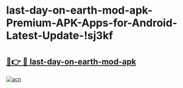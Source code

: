 # last-day-on-earth-mod-apk-Premium-APK-Apps-for-Android-Latest-Update-!sj3kf

# <h2><a href="https://6x90l0.esa.edu.pl?title=last-day-on-earth-mod-apk&ref=sj3kf">🔗👉 🔴 last-day-on-earth-mod-apk</a></h2>

[![acn](https://github.com/user-attachments/assets/0f9c940e-d8b0-45ae-aac7-cd30a18b3e1c)](https://6x90l0.esa.edu.pl?title=last-day-on-earth-mod-apk&ref=sj3kf)

